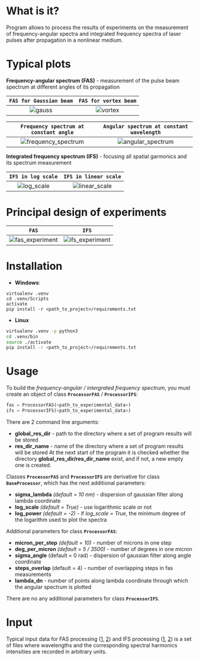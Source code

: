 # What is it?

Program allows to process the results of experiments on the measurement of frequency-angular spectra and integrated frequency spectra
of laser pulses after propagation in a nonlinear medium.

# Typical plots

**Frequency-angular spectrum (FAS)** - measurement of the pulse beam spectrum at different angles of its propagation

| `FAS for Gaussian beam` | `FAS for vortex beam` |
| :----------------------: | :---------------------: |
| ![gauss](https://github.com/VasilyevEvgeny/experimental_spectrum/blob/master/resources/spectra/fas_gauss.png) | ![vortex](https://github.com/VasilyevEvgeny/experimental_spectrum/blob/master/resources/spectra/fas_vortex.png) |

| `Frequency spectrum at constant angle` | `Angular spectrum at constant wavelength` |
| :----------------------: | :---------------------: |
| ![frequency_spectrum](https://github.com/VasilyevEvgeny/experimental_spectrum/blob/master/resources/spectra/frequency_spectrum.png) | ![angular_spectrum](https://github.com/VasilyevEvgeny/experimental_spectrum/blob/master/resources/spectra/angular_spectrum.png) |

**Integrated frequency spectrum (IFS)** - focusing all spatial garmonics and its spectrum measurement 

| `IFS in log scale` | `IFS in linear scale` |
| :----------------------: | :---------------------: |
| ![log_scale](https://github.com/VasilyevEvgeny/experimental_spectrum/blob/master/resources/spectra/ifs_log.png) | ![linear_scale](https://github.com/VasilyevEvgeny/experimental_spectrum/blob/master/resources/spectra/ifs_linear.png) |

# Principal design of experiments

| `FAS`  | `IFS`  |
| :------------------------------: | :------------------------------: |
| ![fas_experiment](https://github.com/VasilyevEvgeny/experimental_spectrum/blob/master/resources/experiment/fas_experiment.png) | ![ifs_experiment](https://github.com/VasilyevEvgeny/experimental_spectrum/blob/master/resources/experiment/ifs_experiment.png) |

# Installation

* **Windows**:
```pwsh
virtualenv .venv
cd .venv/Scripts
activate
pip install -r <path_to_project>/requirements.txt
```

* **Linux**
```bash
virtualenv .venv -p python3
cd .venv/bin
source ./activate
pip install -r <path_to_project>/requirements.txt
```

# Usage

To build the *frequency-angular / intergrated frequency spectrum*, you must create an object of class 
**``ProcessorFAS``** / **``ProcessorIFS``**:
```python
fas = ProcessorFAS(<path_to_experimental_data>)
ifs = ProcessorIFS(<path_to_experimental_data>)
```
There are 2 command line arguments:
* **global_res_dir** - path to the directory where a set of program results will be stored
* **res_dir_name** - name of the directory where a set of program results will be stored
At the next start of the program it is checked whether the directory **global_res_dir/res_dir_name** exist, and if not, 
a new empty one is created.

Classes **``ProcessorFAS``** and **``ProcessorIFS``** are derivative for class **``BaseProcessor``**, which has the next 
additional parameters:
* **sigma_lambda** *(default = 10 nm)* - dispersion of gaussian filter along lambda coordinate
* **log_scale** *(default = True)* - use logarithmic scale or not
* **log_power** *(default = -2)* - if *log_scale = True*, the minimum degree of the logarithm used to plot the spectra

Additional parameters for class **``ProcessorFAS``**:
* **micron_per_step** *(default = 10)* - number of microns in one step 
* **deg_per_micron** *(default = 5 / 3500)* - number of degrees in one micron 
* **sigma_angle** (default = 0 rad) - dispersion of gaussian filter along angle coordinate
* **steps_overlap** (default = 4) - number of overlapping steps in fas measurements
* **lambda_dn** - number of points along lambda coordinate through which the angular spectrum is plotted

There are no any additional parameters for class **``ProcessorIFS``**.

# Input

Typical input data for FAS processing ([1](https://github.com/VasilyevEvgeny/experimental_spectrum/tree/master/scripts/example_data/gauss_fas), [2](https://github.com/VasilyevEvgeny/experimental_spectrum/tree/master/scripts/example_data/vortex_fas))
and IFS processing ([1](https://github.com/VasilyevEvgeny/experimental_spectrum/tree/master/scripts/example_data/gauss_ifs), [2](https://github.com/VasilyevEvgeny/experimental_spectrum/tree/master/scripts/example_data/vortex_ifs)) is a set of files 
where wavelengths and the corresponding spectral harmonics intensities are recorded in arbitrary units.

